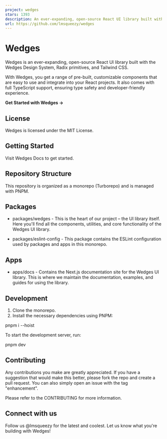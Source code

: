 ```yaml
---
project: wedges
stars: 1393
description: An ever-expanding, open-source React UI library built with the Wedges Design System, Radix primitives, and Tailwind CSS.
url: https://github.com/lmsqueezy/wedges
---
```


Wedges
======

Wedges is an ever-expanding, open-source React UI library built with the Wedges Design System, Radix primitives, and Tailwind CSS.

With Wedges, you get a range of pre-built, customizable components that are easy to use and integrate into your React projects. It also comes with full TypeScript support, ensuring type safety and developer-friendly experience.

**Get Started with Wedges →**

License
-------

Wedges is licensed under the MIT License.

Getting Started
---------------

Visit Wedges Docs to get started.

Repository Structure
--------------------

This repository is organized as a monorepo (Turborepo) and is managed with PNPM.

Packages
--------

-   packages/wedges - This is the heart of our project – the UI library itself. Here you'll find all the components, utilities, and core functionality of the Wedges UI library.
    
-   packages/eslint-config - This package contains the ESLint configuration used by packages and apps in this monorepo.
    

Apps
----

-   apps/docs - Contains the Next.js documentation site for the Wedges UI library. This is where we maintain the documentation, examples, and guides for using the library.

Development
-----------

1.  Clone the monorepo.
2.  Install the necessary dependencies using PNPM:

pnpm i --hoist

To start the development server, run:

pnpm dev

Contributing
------------

Any contributions you make are greatly appreciated. If you have a suggestion that would make this better, please fork the repo and create a pull request. You can also simply open an issue with the tag "enhancement".

Please refer to the CONTRIBUTING for more information.

Connect with us
---------------

Follow us @lmsqueezy for the latest and coolest. Let us know what you're building with Wedges!
